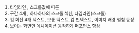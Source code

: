 1. 타임라인 , 스크롤값에 따른
2. 구간 4개 , 하나하나의 스크롤 섹션, 타임라인(스크롤)
3. 컵 회전 4개 택스트, 보통 텍스트, 컵 핀텍스트, 이미지 배경 펼침 등장
4. 보이는 화면만 에니메이션 동작하게 퍼포먼스 향상